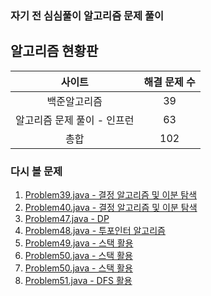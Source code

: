 ### 자기 전 심심풀이 알고리즘 문제 풀이

## 알고리즘 현황판 

|사이트|해결 문제 수|
|:------:|:---:|
|백준알고리즘|39|
|알고리즘 문제 풀이 - 인프런|63|
|총합|102|

### 다시 볼 문제 
1. [Problem39.java - 결정 알고리즘 및 이분 탐색](https://github.com/leeyunbo/before_sleeping_algorithm/blob/main/inflearn/2/Problem39.java)
2. [Problem40.java - 결정 알고리즘 및 이분 탐색](https://github.com/leeyunbo/before_sleeping_algorithm/blob/main/inflearn/2/Problem40.java)
3. [Problem47.java - DP](https://github.com/leeyunbo/before_sleeping_algorithm/blob/main/inflearn/2/Problem47.java)
4. [Problem48.java - 투포인터 알고리즘](https://github.com/leeyunbo/before_sleeping_algorithm/blob/main/inflearn/2/Problem48.java)
5. [Problem49.java - 스택 활용](https://github.com/leeyunbo/before_sleeping_algorithm/blob/main/inflearn/2/Problem49.java)
6. [Problem50.java - 스택 활용](https://github.com/leeyunbo/before_sleeping_algorithm/blob/main/inflearn/2/Problem50.java)
7. [Problem50.java - 스택 활용](https://github.com/leeyunbo/before_sleeping_algorithm/blob/main/inflearn/2/Problem51.java)
8. [Problem51.java - DFS 활용](https://github.com/leeyunbo/before_sleeping_algorithm/blob/main/inflearn/2/Problem54.java)

